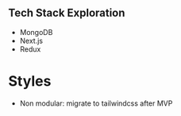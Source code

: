 ## Tech Stack Exploration
- MongoDB
- Next.js
- Redux

# Styles
- Non modular: migrate to tailwindcss after MVP

